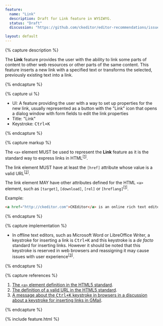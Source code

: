 ```yaml
---
feature:
  name: "Link"
  description: Draft for Link feature in WYSIWYG.
  status: "Draft"
  discussion: "https://github.com/ckeditor/editor-recommendations/issues/10"

layout: default
---
```


{% capture description %}

The **Link** feature provides the user with the ability to link some parts of content to other web resources or other parts of the same content. This feature inserts a new link with a specified text or transforms the selected, previously existing text into a link.

{% endcapture %}

{% capture ui %}

 * UI: A feature providing the user with a way to set up properties for the new link, usually represented as a button with the "<i class="fa fa-link" title="Link" aria-hidden="true"></i><span class="sr-only">Link</span>" icon that opens a dialog window with form fields to edit the link properties
 * Title: "Link"
 * Keystroke: <kbd>Ctrl+K</kbd>

{% endcapture %}

{% capture markup %}

The `<a>` element MUST be used to represent the **Link** feature as it is the standard way to express links in HTML<sup>[[1](#ref1)]</sup>.

The link element MUST have at least the `[href]` attribute whose value is a valid URL<sup>[[2](#ref2)]</sup>.

The link element MAY have other attributes defined for the HTML `<a>` element, such as `[target]`, `[download]`, `[rel]` or `[hreflang]`<sup>[[1](#ref1)]</sup>.

Example:

```html
<a href="http://ckeditor.com">CKEditor</a> is an online rich text editor.
```

{% endcapture %}

{% capture implementation %}

* In offline text editors, such as Microsoft Word or LibreOffice Writer, a keystroke for inserting a link is <kbd>Ctrl+K</kbd> and this keystroke is a _de facto_ standard for inserting links. However it should be noted that this keystroke is reserved in web browsers and reassigning it may cause issues with user experience<sup>[[3](#ref3)]</sup>.

{% endcapture %}

{% capture references %}

1. <a id="ref1"></a>[The `<a>` element definition in the HTML5 standard](http://www.w3.org/TR/html5/text-level-semantics.html#the-a-element).
2. <a id="ref2"></a>[The definition of a valid URL in the HTML5 standard](http://www.w3.org/TR/html5/infrastructure.html#urls).
3. <a id="ref3"></a>[A message about the <kbd>Ctrl+K</kbd> keystroke in browsers in a discussion about a keystroke for inserting links in GMail](https://productforums.google.com/d/msg/gmail/np9xeA97kBk/HSWwZFnDHS0J).

{% endcapture %}

{% include feature.html %}
